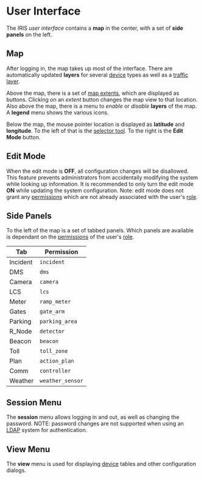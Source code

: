 # User Interface

The IRIS _user interface_ contains a **map** in the center, with a set of **side
panels** on the left.

## Map

After logging in, the map takes up most of the interface.  There are
automatically updated **layers** for several [device] types as well as a
[traffic layer].

Above the map, there is a set of [map extents], which are displayed as buttons.
Clicking on an _extent_ button changes the map view to that location.  Also
above the map, there is a menu to _enable_ or _disable_ **layers** of the map.
A **legend** menu shows the various icons.

Below the map, the mouse pointer location is displayed as **latitude** and
**longitude**.  To the left of that is the [selector tool].  To the right is the
**Edit Mode** button.

## Edit Mode

When the edit mode is **OFF**, all configuration changes will be disallowed.
This feature prevents administrators from accidentally modifying the system
while looking up information.  It is recommended to only turn the edit mode
**ON** while updating the system configuration.  Note: edit mode does not grant
any [permissions] which are not already associated with the user's [role].

## Side Panels

To the left of the map is a set of tabbed panels.  Which panels are available
is dependant on the [permissions] of the user's [role].

Tab      | Permission
---------|---------------
Incident | `incident`
DMS      | `dms`
Camera   | `camera`
LCS      | `lcs`
Meter    | `ramp_meter`
Gates    | `gate_arm`
Parking  | `parking_area`
R_Node   | `detector`
Beacon   | `beacon`
Toll     | `toll_zone`
Plan     | `action_plan`
Comm     | `controller`
Weather  | `weather_sensor`

## Session Menu

The **session** menu allows logging in and out, as well as changing the
password.  NOTE: password changes are not supported when using an [LDAP] system
for authentication.

## View Menu

The **view** menu is used for displaying [device] tables and other configuration
dialogs.


[selector tool]: cameras.html#selector-tool
[device]: controllers.html#devices
[LDAP]: installation.html#ldap
[map extents]: mapping.html#map-extents
[permissions]: permissions.html
[role]: users.html#roles
[traffic layer]: vehicle_detection.html#traffic-layer
